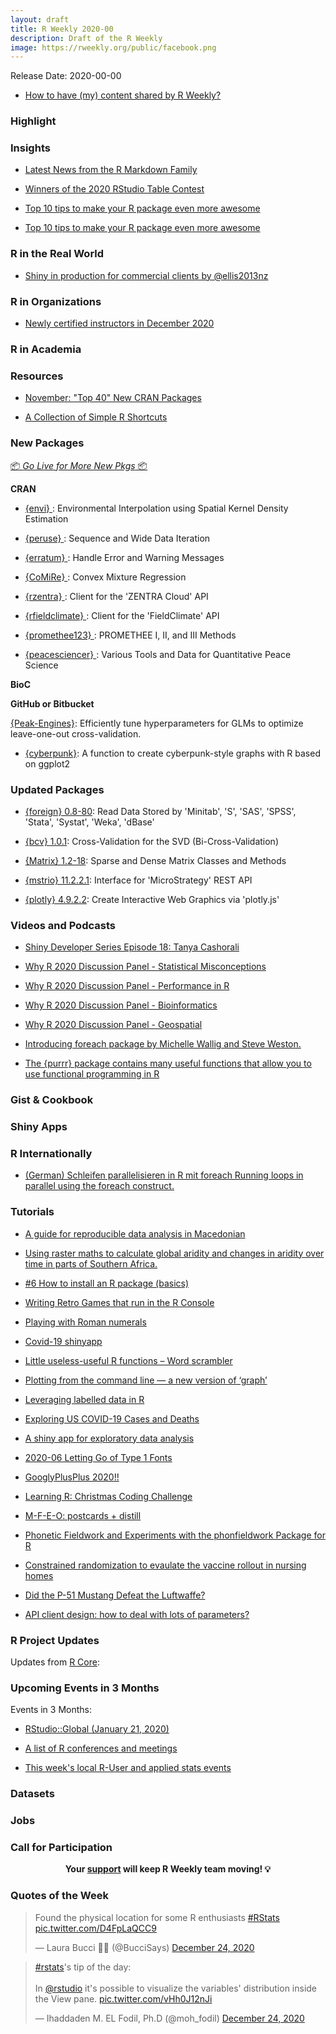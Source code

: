 ```yaml
---
layout: draft
title: R Weekly 2020-00
description: Draft of the R Weekly
image: https://rweekly.org/public/facebook.png
---
```


Release Date: 2020-00-00

+ [How to have (my) content shared by R Weekly?](https://github.com/rweekly/rweekly.org#how-to-have-my-content-shared-by-r-weekly)


###  Highlight



### Insights


+ [Latest News from the R Markdown Family](https://blog.rstudio.com/2020/12/21/rmd-news/)

+ [Winners of the 2020 RStudio Table Contest](https://blog.rstudio.com/2020/12/23/winners-of-the-2020-rstudio-table-contest/)

+ [Top 10 tips to make your R package even more awesome](https://martinctc.github.io/blog/make-package-even-more-awesome/)

+ [Top 10 tips to make your R package even more awesome](https://martinctc.github.io/blog/make-package-even-more-awesome/)

### R in the Real World

+ [Shiny in production for commercial clients by @ellis2013nz](http://freerangestats.info/blog/2020/12/21/rmit-dashboard)


###  R in Organizations

+ [Newly certified instructors in December 2020](https://education.rstudio.com/blog/2020/12/november-2020-instructors/)


###  R in Academia



###  Resources

+ [November: "Top 40" New CRAN Packages](https://rviews.rstudio.com/2020/12/22/november-top-40-new-cran-packages/)


+ [A Collection of Simple R Shortcuts](http://karolis.koncevicius.lt/posts/collection_of_simple_r_shortcuts/)

###  New Packages

<p class="added-hostname"><a href="https://rweekly.org/live" target="_blank" class="externalLink">📦 <i>Go Live for More New Pkgs</i> 📦</a></p>

**CRAN**

+ [{envi} ](https://cran.r-project.org/package=envi): Environmental Interpolation using Spatial Kernel Density Estimation

+ [{peruse} ](https://cran.r-project.org/package=peruse):  Sequence and Wide Data Iteration

+ [{erratum} ](https://cran.r-project.org/package=erratum): Handle Error and Warning Messages

+ [{CoMiRe} ](https://cran.r-project.org/package=CoMiRe): Convex Mixture Regression

+ [{rzentra} ](https://cran.r-project.org/package=rzentra):  Client for the 'ZENTRA Cloud' API

+ [{rfieldclimate} ](https://cran.r-project.org/package=rfieldclimate): Client for the 'FieldClimate' API

+ [{promethee123} ](https://cran.r-project.org/package=promethee123): PROMETHEE I, II, and III Methods

+ [{peacesciencer} ](https://cran.r-project.org/package=peacesciencer): Various Tools and Data for Quantitative Peace Science


**BioC**



**GitHub or Bitbucket**

[{Peak-Engines}](https://github.com/rnburn/peak-engines): Efficiently tune hyperparameters for GLMs to optimize leave-one-out cross-validation.

+ [{cyberpunk}](https://github.com/r-coderdotcom/cyberpunk): A function to create cyberpunk-style graphs with R based on ggplot2




### Updated Packages


+ [{foreign} 0.8-80](https://cran.r-project.org/package=foreign): Read Data Stored by 'Minitab', 'S', 'SAS', 'SPSS', 'Stata',
'Systat', 'Weka', 'dBase'

+ [{bcv} 1.0.1](https://cran.r-project.org/package=bcv): Cross-Validation for the SVD (Bi-Cross-Validation)

+ [{Matrix} 1.2-18](https://cran.r-project.org/package=Matrix): Sparse and Dense Matrix Classes and Methods

+ [{mstrio} 11.2.2.1](https://cran.r-project.org/package=mstrio): Interface for 'MicroStrategy' REST API

+ [{plotly} 4.9.2.2](https://cran.r-project.org/package=plotly): Create Interactive Web Graphics via 'plotly.js'


###  Videos and Podcasts

+ [Shiny Developer Series Episode 18: Tanya Cashorali](https://youtu.be/LjN1khZrppo)

+ [Why R 2020 Discussion Panel - Statistical Misconceptions](http://whyr.pl//foundation/2020/Stats_Panel/)

+ [Why R 2020 Discussion Panel - Performance in R](http://whyr.pl/foundation/2020/Performance_Panel/)

+ [Why R 2020 Discussion Panel - Bioinformatics](http://whyr.pl/foundation/2020/Bio_Panel/)

+ [Why R 2020 Discussion Panel - Geospatial](http://whyr.pl/foundation/2020/Geo_Panel/)

+ [Introducing foreach package by Michelle Wallig and Steve Weston.](https://youtu.be/0P5On0GJf14)

+ [The {purrr} package contains many useful functions that allow you to use functional programming in R](https://www.youtube.com/watch?v=vxaKamox_CQ)

### Gist & Cookbook



### Shiny Apps



### R Internationally


+ [(German) Schleifen parallelisieren in R mit foreach Running loops in parallel using the foreach construct.](https://youtu.be/xrfW-p0aJ4Q)


###  Tutorials

+ [A guide for reproducible data analysis in Macedonian](https://www.discindo.org/post/2020-12-25-a-guide-for-reproducible-data-analysis-in-macedonian/)

+ [Using raster maths to calculate global aridity and changes in aridity over time in parts of Southern Africa.](https://www.painblogr.org/2020-12-15-climate-change)

+ [#6 How to install an R package (basics)](https://www.rinproduction.com/en/posts/006-install-an-r-package/)


+ [Writing Retro Games that run in the R Console](https://rolkra.github.io/R-Console-Gaming/)

+ [Playing with Roman numerals](http://r.iresmi.net/2020/12/25/playing-with-roman-numerals/)

+ [Covid-19 shinyapp](http://r-posts.com/covid-19-shinyapp/)

+ [Little useless-useful R functions – Word scrambler](https://tomaztsql.wordpress.com/2020/12/24/little-useless-useful-r-functions-word-scrambler/)

+ [Plotting from the command line — a new version of ‘graph’](https://radfordneal.wordpress.com/2020/12/22/plotting-from-the-command-line-a-new-version-of-graph/)

+ [Leveraging labelled data in R](https://www.pipinghotdata.com/posts/2020-12-23-leveraging-labelled-data-in-r)

+ [Exploring US COVID-19 Cases and Deaths](https://blog.rstudio.com/2020/12/23/exploring-us-covid-19-cases/)

+ [A shiny app for exploratory data analysis](https://statisticaloddsandends.wordpress.com/2020/12/22/a-shiny-app-for-exploratory-data-analysis/)

+ [2020-06  Letting Go of Type 1 Fonts](https://stattech.wordpress.fos.auckland.ac.nz/2020/12/23/2020-06-letting-go-of-type-1-fonts/)

+ [GooglyPlusPlus 2020!!](https://gigadom.in/2020/12/22/googlyplusplus-2020/)

+ [Learning R: Christmas Coding Challenge](https://blog.ephorie.de/learning-r-christmas-coding-challenge)


+ [M-F-E-O: postcards + distill](https://alison.rbind.io/post/2020-12-22-postcards-distill/)


+ [Phonetic Fieldwork and Experiments with the phonfieldwork Package for R](https://ropensci.org/blog/2020/12/22/phonfieldwork-phonetic-fieldwork-and-experiments/)

+ [Constrained randomization to evaulate the vaccine rollout in nursing homes](https://www.rdatagen.net/post/2020-12-22-constrained-randomization-to-evaulate-the-vaccine-rollout-in-nursing-homes/)

+ [Did the P-51 Mustang Defeat the Luftwaffe?](https://scweiss.blogspot.com/2020/12/did-p-51-mustang-defeat-luftwaffe.html)

+ [API client design: how to deal with lots of parameters?](https://recology.info/2020/12/api-client-params/)

<!--<div class="post-more-begin></div><div class="post-more-end"></div>-->

###  R Project Updates

Updates from [R Core](http://developer.r-project.org/blosxom.cgi/R-devel/NEWS):


###  Upcoming Events in 3 Months

Events in 3 Months:

+ [RStudio::Global (January 21, 2020)](https://global.rstudio.com/student/catalog)

+ [A list of R conferences and meetings](https://jumpingrivers.github.io/meetingsR/events.html)

+ [This week's local R-User and applied stats events](https://community.rstudio.com/c/irl)


### Datasets

### Jobs




###  Call for Participation


<p class="hide-support added-hostname support-rweekly" style="text-align: center;font-weight: bold;">Your <a class="non-visited externalLink" href="https://www.patreon.com/rweekly" onclick="pas(this)">support</a> will keep R Weekly team moving! 💡</p>

###  Quotes of the Week

<blockquote class="twitter-tweet"><p lang="en" dir="ltr">Found the physical location for some R enthusiasts <a href="https://twitter.com/hashtag/RStats?src=hash&amp;ref_src=twsrc%5Etfw">#RStats</a> <a href="https://t.co/D4FpLaQCC9">pic.twitter.com/D4FpLaQCC9</a></p>&mdash; Laura Bucci 🎄🦭 (@BucciSays) <a href="https://twitter.com/BucciSays/status/1342193042841866241?ref_src=twsrc%5Etfw">December 24, 2020</a></blockquote> <script async src="https://platform.twitter.com/widgets.js" charset="utf-8"></script>

<blockquote class="twitter-tweet"><p lang="en" dir="ltr"><a href="https://twitter.com/hashtag/rstats?src=hash&amp;ref_src=twsrc%5Etfw">#rstats</a>&#39;s tip of the day: <br><br>In <a href="https://twitter.com/rstudio?ref_src=twsrc%5Etfw">@rstudio</a> it&#39;s possible to visualize the variables&#39; distribution inside the View pane. <a href="https://t.co/vHh0J12nJi">pic.twitter.com/vHh0J12nJi</a></p>&mdash; Ihaddaden M. EL Fodil, Ph.D (@moh_fodil) <a href="https://twitter.com/moh_fodil/status/1342218268715712520?ref_src=twsrc%5Etfw">December 24, 2020</a></blockquote> <script async src="https://platform.twitter.com/widgets.js" charset="utf-8"></script>
